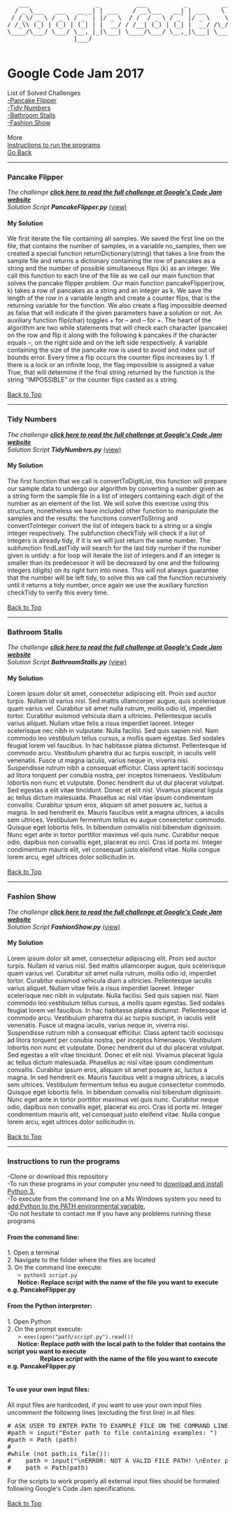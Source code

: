 <pre id="top">
   ___                  _          ___          _         __                    ____   ___  _ _____ 
  / _ \___   ___   __ _| | ___    / __\___   __| | ___    \ \  __ _ _ __ ___   |___ \ / _ \/ |___  |
 / /_\/ _ \ / _ \ / _` | |/ _ \  / /  / _ \ / _` |/ _ \    \ \/ _` | '_ ` _ \    __) | | | | |  / / 
/ /_\\ (_) | (_) | (_| | |  __/ / /__| (_) | (_| |  __/ /\_/ / (_| | | | | | |  / __/| |_| | | / /  
\____/\___/ \___/ \__, |_|\___| \____/\___/ \__,_|\___| \___/ \__,_|_| |_| |_| |_____|\___/|_|/_/   
                  |___/                                                                             
                                                                                                    
</pre>

<h1>Google Code Jam 2017</h1>
List of Solved Challenges<br>
<a href="#pancake">-Pancake Flipper</a><br>
<a href="#numbers">-Tidy Numbers</a><br>
<a href="#potty">-Bathroom Stalls</a><br>
<a href="#fashion">-Fashion Show</a><br>

<br>
More <br>
<a href="#help">Instructions to run the programs</a> <br>
<a href="https://github.com/yogurt1989/Google-Code-Jam">Go Back</a>
<br>

<hr>
<h3 id="pancake">Pancake Flipper</h3>
<i>The challenge <b><a href="https://code.google.com/codejam/contest/3264486/dashboard#s=p0">click here to read the full challenge at Google's Code Jam website</a></b></i> <br>
<i>Solution Script <b>PancakeFlipper.py</b> </i> <a href="https://github.com/yogurt1989/Google-Code-Jam/blob/master/2017/PancakeFlipper.py" target="_blank">(view)</a> <br>
<h4>My Solution</h4>
We first iterate the file containing all samples. We saved the first line on the file, that contains the number of samples, in a variable
no_samples, then we created a special function returnDictionary(string) that takes a line from the sample
file and returns a dictionary containing the row of pancakes as a string and the number of possible
simultaneous flips (k) as an integer. We call this function to each line of the file as we call our main
function that solves the pancake flipper problem.
Our main function pancakeFlipper(row, k) takes a row of pancakes as a string and an integer as k. We
save the length of the row in a variable length and create a counter flips, that is the returning variable for
the function. We also create a flag impossible deemed as false that will indicate if the given parameters
have a solution or not. An auxiliary function flip(char) toggles + for – and – for +. The heart of the
algorithm are two while statements that will check each character (pancake) on the row and flip it along
with the following k pancakes if the character equals –, on the right side and on the left side respectively.
A variable containing the size of the pancake row is used to avoid and index out of bounds error. Every
time a flip occurs the counter flips increases by 1. If there is a lock or an infinite loop, the flag impossible
is assigned a value True, that will determine if the final string returned by the function is the string
“IMPOSSIBLE” or the counter flips casted as a string.
<br>
<br>
<a href="#top">Back to Top</a> 
<br>

<hr>
<h3 id="numbers">Tidy Numbers</h3>
<i>The challenge <b><a href="https://code.google.com/codejam/contest/3264486/dashboard#s=p1">click here to read the full challenge at Google's Code Jam website</a></b></i> <br>
<i>Solution Script <b>TidyNumbers.py</b> </i> <a href="https://github.com/yogurt1989/Google-Code-Jam/blob/master/2017/TidyNumbers.py" target="_blank">(view)</a> <br>
<h4>My Solution</h4>
The first function that we call is convertToDigitList, this function will prepare our sample data to undergo
our algorithm by converting a number given as a string form the sample file in a list of integers containing
each digit of the number as an element of the list. We will solve this exercise using this structure,
nonetheless we have included other function to manipulate the samples and the results: the functions
convertToString and convertToInteger convert the list of integers back to a string or a single integer
respectively. The subfunction checkTidy will check if a list of integers is already tidy, if it is we will just
return the same number. The subfunction findLastTidy will search for the last tidy number if the number
given is untidy: a for loop will iterate the list of integers and if an integer is smaller than its predecessor it
will be decreased by one and the following integers (digits) on its right turn into nines. This will not
always guarantee that the number will be left tidy, to solve this we call the function recursively until it
returns a tidy number, once again we use the auxiliary function checkTidy to verify this every time. <br>
<br>
<a href="#top">Back to Top</a> 
<br>

<hr>
<h3 id="potty">Bathroom Stalls</h3>
<i>The challenge <b><a href="https://code.google.com/codejam/contest/3264486/dashboard#s=p2">click here to read the full challenge at Google's Code Jam website</a></b></i> <br>
<i>Solution Script <b>BathroomStalls.py</b> </i> <a href="https://github.com/yogurt1989/Google-Code-Jam/blob/master/2017/BathroomStalls.py" target="_blank">(view)</a> <br>
<h4>My Solution</h4>
Lorem ipsum dolor sit amet, consectetur adipiscing elit. Proin sed auctor turpis. Nullam id varius nisl. Sed mattis ullamcorper augue, quis scelerisque quam varius vel. Curabitur sit amet nulla rutrum, mollis odio id, imperdiet tortor. Curabitur euismod vehicula diam a ultricies. Pellentesque iaculis varius aliquet. Nullam vitae felis a risus imperdiet laoreet. Integer scelerisque nec nibh in vulputate. Nulla facilisi. Sed quis sapien nisl. Nam commodo leo vestibulum tellus cursus, a mollis quam egestas. Sed sodales feugiat lorem vel faucibus. In hac habitasse platea dictumst.
Pellentesque id commodo arcu. Vestibulum pharetra dui ac turpis suscipit, in iaculis velit venenatis. Fusce ut magna iaculis, varius neque in, viverra nisi. Suspendisse rutrum nibh a consequat efficitur. Class aptent taciti sociosqu ad litora torquent per conubia nostra, per inceptos himenaeos. Vestibulum lobortis non nunc et vulputate. Donec hendrerit dui ut dui placerat volutpat. Sed egestas a elit vitae tincidunt. Donec et elit nisl. Vivamus placerat ligula ac tellus dictum malesuada.
Phasellus ac nisl vitae ipsum condimentum convallis. Curabitur ipsum eros, aliquam sit amet posuere ac, luctus a magna. In sed hendrerit ex. Mauris faucibus velit a magna ultrices, a iaculis sem ultrices. Vestibulum fermentum tellus eu augue consectetur commodo. Quisque eget lobortis felis. In bibendum convallis nisl bibendum dignissim. Nunc eget ante in tortor porttitor maximus vel quis nunc. Curabitur neque odio, dapibus non convallis eget, placerat eu orci. Cras id porta mi. Integer condimentum mauris elit, vel consequat justo eleifend vitae. Nulla congue lorem arcu, eget ultrices dolor sollicitudin in.<br>
<br>
<a href="#top">Back to Top</a> 
<br>

<hr>
<h3 id="fashion">Fashion Show</h3>
<i>The challenge <b><a href="https://code.google.com/codejam/contest/3264486/dashboard#s=p3">click here to read the full challenge at Google's Code Jam website</a></b></i> <br>
<i>Solution Script <b>FashionShow.py</b> </i> <a href="https://github.com/yogurt1989/Google-Code-Jam/blob/master/2017/FashionShow.py" target="_blank">(view)</a> <br>
<h4>My Solution</h4>
Lorem ipsum dolor sit amet, consectetur adipiscing elit. Proin sed auctor turpis. Nullam id varius nisl. Sed mattis ullamcorper augue, quis scelerisque quam varius vel. Curabitur sit amet nulla rutrum, mollis odio id, imperdiet tortor. Curabitur euismod vehicula diam a ultricies. Pellentesque iaculis varius aliquet. Nullam vitae felis a risus imperdiet laoreet. Integer scelerisque nec nibh in vulputate. Nulla facilisi. Sed quis sapien nisl. Nam commodo leo vestibulum tellus cursus, a mollis quam egestas. Sed sodales feugiat lorem vel faucibus. In hac habitasse platea dictumst.
Pellentesque id commodo arcu. Vestibulum pharetra dui ac turpis suscipit, in iaculis velit venenatis. Fusce ut magna iaculis, varius neque in, viverra nisi. Suspendisse rutrum nibh a consequat efficitur. Class aptent taciti sociosqu ad litora torquent per conubia nostra, per inceptos himenaeos. Vestibulum lobortis non nunc et vulputate. Donec hendrerit dui ut dui placerat volutpat. Sed egestas a elit vitae tincidunt. Donec et elit nisl. Vivamus placerat ligula ac tellus dictum malesuada.
Phasellus ac nisl vitae ipsum condimentum convallis. Curabitur ipsum eros, aliquam sit amet posuere ac, luctus a magna. In sed hendrerit ex. Mauris faucibus velit a magna ultrices, a iaculis sem ultrices. Vestibulum fermentum tellus eu augue consectetur commodo. Quisque eget lobortis felis. In bibendum convallis nisl bibendum dignissim. Nunc eget ante in tortor porttitor maximus vel quis nunc. Curabitur neque odio, dapibus non convallis eget, placerat eu orci. Cras id porta mi. Integer condimentum mauris elit, vel consequat justo eleifend vitae. Nulla congue lorem arcu, eget ultrices dolor sollicitudin in.
<br>
<br>
<a href="#top">Back to Top</a> 
<br>

<hr>
<h3 id="help">Instructions to run the programs</h3>
-Clone or download this repository<br>
-To run these programs in your computer you need to <a href="https://www.python.org/downloads/">download and install Python 3.</a><br>
-To execute from the command line on a Ms Windows system you need to <a href="https://docs.python.org/2/using/windows.html">add Python to the PATH environmental variable.</a><br>
-Do not hesitate to contact me if you have any problems running these programs <br>

<h4>From the command line:</h4>
1. Open a terminal <br>
2. Navigate to the folder where the files are located <br>
3. On the command line execute: <br>
&nbsp &nbsp &nbsp <code>> python3 <i>script</i>.py </code> <br>
&nbsp &nbsp &nbsp <b>Notice: Replace <i>script</i> with the name of the file you want to execute e.g. PancakeFlipper.py</b> <br>

<h4>From the Python interpreter:</h4>
1. Open Python <br>
2. On the prompt execute: <br>
&nbsp &nbsp &nbsp <code>> exec(open("<i>path</i>/<i>script</i>.py").read())</code> <br>
&nbsp &nbsp &nbsp <b>Notice: Replace <i>path</i> with the local path to the folder that contains the script you want to execute</b> <br>
&nbsp &nbsp &nbsp &nbsp &nbsp &nbsp &nbsp &nbsp &nbsp &nbsp<b>Replace <i>script</i> with the name of the file you want to execute e.g. PancakeFlipper.py</b> <br>
<br>
<h4>To use your own input files:</h4>
All input files are hardcoded, if you want to use your own input files uncomment the following lines (excluding the first line) in all files:
<br>
<pre>
# ASK USER TO ENTER PATH TO EXAMPLE FILE ON THE COMMAND LINE
#path = input("Enter path to file containing examples: ")
#path = Path (path)
#
#while (not path.is_file()):
#    path = input("\nERROR: NOT A VALID FILE PATH! \nEnter path to file containing examples: ")
#    path = Path(path)
</pre>
For the scripts to work properly all external input files should be formated following Google's Code Jam specifications.
<br>
<br>
<a href="#top">Back to Top</a> 
<br>